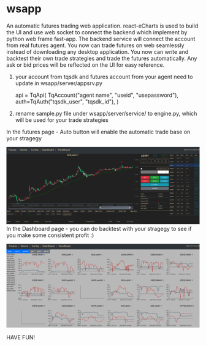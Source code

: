 # wsapp

An automatic futures trading web application.
react-eCharts is used to build the UI and use web socket to connect the backend which
implement by python web frame fast-app. The backend service will connect the account from
real futures agent.
You now can trade futures on web seamlessly instead of downloading any desktop
application. You now can write and backtest their own trade strategies and trade the futures
automatically. Any ask or bid prices will be reflected on the UI for easy reference.

1.  your account from tqsdk and futures account from your agent need to update in wsapp/server/appsrv.py

    api = TqApi(
    TqAccount("agent name", "useid", "usepassword"),
    auth=TqAuth("tqsdk_user", "tqsdk_id"),
    )

2.  rename sample.py file under wsapp/server/service/ to engine.py, which will be used for your trade strategies

In the futures page - Auto button will enable the automatic trade base on your stragegy

![Alt text](image.png)
In the Dashboard page - you can do backtest with your stragegy to see if you make some consistent profit :)

![Alt text](image-1.png)

HAVE FUN!

